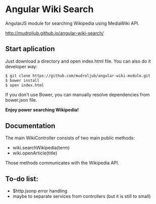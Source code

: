 # Angular Wiki Search
AngularJS module for searching Wikipedia using MediaWiki API.

http://mudroljub.github.io/angular-wiki-search/

## Start aplication

Just download a directory and open index.html file. You can also do it developer way:

```sh
$ git clone https://github.com/mudroljub/angular-wiki-module.git
$ bower install
$ open index.html
```

If you don't use Bower, you can manually resolve dependencies from bower.json file.

**Enjoy power searching Wikipedia!**

## Documentation

The main WikiController consists of two main public methods:
- wiki.searchWikipedia(term)
- wiki.openArticle(title)

Those methods communicates with the Wikipedia API.

## To-do list:

- $http.jsonp error handling
- maybe to separate services from controllers (but it is still to small)
